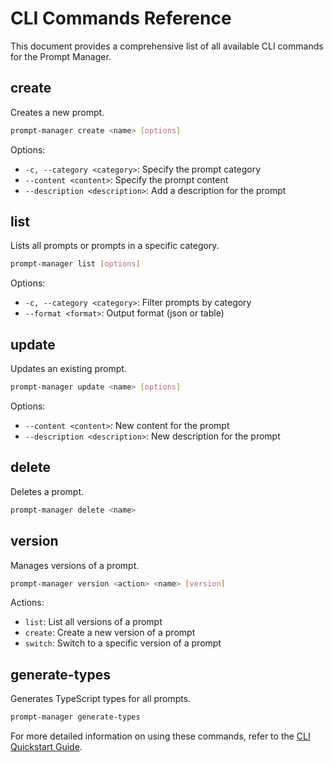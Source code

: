 # CLI Commands Reference

This document provides a comprehensive list of all available CLI commands for the Prompt Manager.

## create

Creates a new prompt.

```bash
prompt-manager create <name> [options]
```

Options:
- `-c, --category <category>`: Specify the prompt category
- `--content <content>`: Specify the prompt content
- `--description <description>`: Add a description for the prompt

## list

Lists all prompts or prompts in a specific category.

```bash
prompt-manager list [options]
```

Options:
- `-c, --category <category>`: Filter prompts by category
- `--format <format>`: Output format (json or table)

## update

Updates an existing prompt.

```bash
prompt-manager update <name> [options]
```

Options:
- `--content <content>`: New content for the prompt
- `--description <description>`: New description for the prompt

## delete

Deletes a prompt.

```bash
prompt-manager delete <name>
```

## version

Manages versions of a prompt.

```bash
prompt-manager version <action> <name> [version]
```

Actions:
- `list`: List all versions of a prompt
- `create`: Create a new version of a prompt
- `switch`: Switch to a specific version of a prompt

## generate-types

Generates TypeScript types for all prompts.

```bash
prompt-manager generate-types
```

For more detailed information on using these commands, refer to the [CLI Quickstart Guide](../getting-started/cli-quickstart.md).
